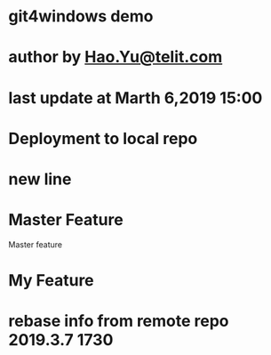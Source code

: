 # git4windows demo
# author by Hao.Yu@telit.com
# last update at Marth 6,2019 15:00
# Deployment to local repo
# new line
# Master Feature
Master feature
# My Feature

# rebase info from remote repo 2019.3.7 1730
